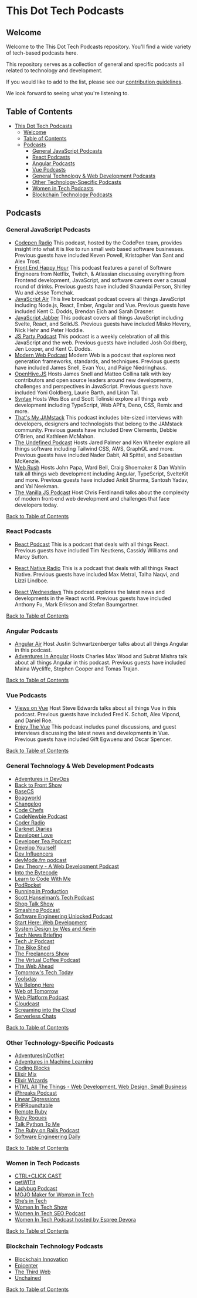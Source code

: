 # This Dot Tech Podcasts

## Welcome

Welcome to the This Dot Tech Podcasts repository. You'll find a wide variety of tech-based podcasts here.

This repository serves as a collection of general and specific podcasts all related to technology and development.

If you would like to add to the list, please see our [contribution guidelines](./CONTRIBUTING.md).

We look forward to seeing what you're listening to.

## Table of Contents

- [This Dot Tech Podcasts](#this-dot-tech-podcasts)
  - [Welcome](#welcome)
  - [Table of Contents](#table-of-contents)
  - [Podcasts](#podcasts)
    - [General JavaScript Podcasts](#general-javascript-podcasts)
    - [React Podcasts](#react-podcasts)
    - [Angular Podcasts](#angular-podcasts)
    - [Vue Podcasts](#vue-podcasts)
    - [General Technology & Web Development Podcasts](#general-technology--web-development-podcasts)
    - [Other Technology-Specific Podcasts](#other-technology-specific-podcasts)
    - [Women in Tech Podcasts](#women-in-tech-podcasts)
    - [Blockchain Technology Podcasts](#blockchain-technology-podcasts)

## Podcasts

### General JavaScript Podcasts

- [Codepen Radio](https://blog.codepen.io/radio/)
  This podcast, hosted by the CodePen team, provides insight into what it is like to run small web based software businesses. Previous guests have included Keven Powell, Kristopher Van Sant and Alex Trost.
  <br>
- [Front End Happy Hour](https://www.frontendhappyhour.com/)
  This podcast features a panel of Software Engineers from Netflix, Twitch, & Atlassian discussing everything from Frontend development, JavaScript, and software careers over a casual round of drinks. Previous guests have included Shaundai Person, Shirley Wu and Jesse Tomchak.
  <br>
- [JavaScript Air](https://javascriptair.com/)
  This live broadcast podcast covers all things JavaScript including Node.js, React, Ember, Angular and Vue. Previous guests have included Kent C. Dodds, Brendan Eich and Sarah Drasner.
  <br>
- [JavaScript Jabber](https://topenddevs.com/podcasts/javascript-jabber//)
  This podcast covers all things JavaScript including Svelte, React, and SolidJS. Previous guests have included Misko Hevery, Nick Hehr and Peter Hoddie.
  <br>
- [JS Party Podcast](https://changelog.com/jsparty)
  This podcast is a weekly celebration of all this JavaScript and the web. Previous guests have included Josh Goldberg, Jen Looper, and Kent C. Dodds.
  <br>
- [Modern Web Podcast](https://modernweb.podbean.com/)
  Modern Web is a podcast that explores next generation frameworks, standards, and techniques. Previous guests have included James Snell, Evan You, and Paige Niedringhaus.
  <br>
- [OpenHive.JS](https://anchor.fm/openhivejs)
  Hosts James Snell and Matteo Collina talk with key contributors and open source leaders around new developments, challenges and perspectives in JavaScript. Previous guests have included Yoni Goldberg, Laurie Barth, and Liran Tal.
  <br>
- [Syntax](https://syntax.fm/)
  Hosts Wes Bos and Scott Tolinski explore all things web development including TypeScript, Web API's, Deno, CSS, Remix and more.
  <br>
- [That's My JAMstack](https://thatsmyjamstack.com/)
  This podcast includes bite-sized interviews with developers, designers and technologists that belong to the JAMstack community. Previous guests have included Drew Clements, Debbie O'Brien, and Kathleen McMahon.
  <br>
- [The Undefined Podcast](https://undefined.fm/)
  Hosts Jared Palmer and Ken Wheeler explore all things software including Tailwind CSS, AWS, GraphQL and more. Previous guests have included Nader Dabit, Ali Spittel, and Sebastian McKenzie.
  <br>
- [Web Rush](https://twitter.com/web_rush)
  Hosts John Papa, Ward Bell, Craig Shoemaker & Dan Wahlin talk all things web development including Angular, TypeScript, SvelteKit and more. Previous guests have included Ankit Sharma, Santosh Yadav, and Val Neekman.
  <br>
- [The Vanilla JS Podcast](https://vanillajspodcast.com/)
  Host Chris Ferdinandi talks about the complexity of modern front‑end web development and challenges that face developers today.
  <br>

[Back to Table of Contents](#table-of-contents)

### React Podcasts

- [React Podcast](https://reactpodcast.simplecast.com/)
  This is a podcast that deals with all things React. Previous guests have included Tim Neutkens, Cassidy Williams and Marcy Sutton.
  <br>

- [React Native Radio](https://reactnativeradio.com/)
  This is a podcast that deals with all things React Native. Previous guests have included Max Metral, Talha Naqvi, and Lizzi Lindboe.
  <br>
- [React Wednesdays](https://www.telerik.com/react-wednesdays)
  This podcast explores the latest news and developments in the React world. Previous guests have included Anthony Fu, Mark Erikson and Stefan Baumgartner.

[Back to Table of Contents](#table-of-contents)

### Angular Podcasts

- [Angular Air](https://twitter.com/angularair?lang=en)
  Host Justin Schwartzenberger talks about all things Angular in this podcast.
  <br>
- [Adventures In Angular](https://topenddevs.com/podcasts/adventures-in-angular/)
  Hosts Charles Max Wood and Subrat Mishra talk about all things Angular in this podcast. Previous guests have included Maina Wycliffe, Stephen Cooper and Tomas Trajan.

[Back to Table of Contents](#table-of-contents)

### Vue Podcasts

- [Views on Vue](https://topenddevs.com/podcasts/views-on-vue)
  Host Steve Edwards talks about all things Vue in this podcast. Previous guests have included Fred K. Schott, Alex Vipond, and Daniel Roe.
  <br>
- [Enjoy The Vue](https://enjoythevue.io/)
  This podcast includes panel discussions, and guest interviews discussing the latest news and developments in Vue. Previous guests have included Gift Egwuenu and Oscar Spencer.

[Back to Table of Contents](#table-of-contents)

### General Technology & Web Development Podcasts

- [Adventures in DevOps](https://twitter.com/DevOpsPodcast)
- [Back to Front Show](https://twitter.com/backtofrontshow)
- [BaseCS](https://www.codenewbie.org/basecs)
- [Boagworld](https://boagworld.com/)
- [Changelog](https://twitter.com/changelog)
- [Code Chefs](https://twitter.com/codechefsdev)
- [CodeNewbie Podcast](https://www.codenewbie.org/podcast)
- [Coder Radio](https://twitter.com/CoderRadioShow)
- [Darknet Diaries](https://darknetdiaries.com/)
- [Developer Love](https://podcasts.apple.com/us/podcast/developer-love/id1524102185)
- [Developer Tea Podcast](https://twitter.com/DeveloperTea)
- [Develop Yourself](https://podtail.com/podcast/develop-yourself/)
- [Dev Influencers](https://devchat.tv/show/dev-influencers/)
- [devMode.fm podcast](https://twitter.com/devmodefm)
- [Dev Theory - A Web Development Podcast](https://www.audible.com/pd/Podcast/B08JJLK1NL)
- [Into the Bytecode](https://share.transistor.fm/s/0f9aa81e)
- [Learn to Code With Me](https://learntocodewith.me/)
- [PodRocket](https://podrocket.logrocket.com/)
- [Running in Production](https://runninginproduction.com/podcast/)
- [Scott Hanselman’s Tech Podcast](https://twitter.com/hanselminutes?lang=en)
- [Shop Talk Show](https://shoptalkshow.com/)
- [Smashing Podcast](https://twitter.com/smashingmag)
- [Software Engineering Unlocked Podcast](https://twitter.com/se_unlocked)
- [Start Here: Web Development](https://podcasts.apple.com/us/podcast/start-here-web-development/id898026456)
- [System Design by Wes and Kevin](https://www.listennotes.com/podcasts/system-design-wes-and-kevin-6kzm2V0Q9dn)
- [Tech News Briefing](https://www.wsj.com/podcasts/tech-news-briefing/youve-got-apple-questions-weve-got-answers/bc9a5d51-6d60-4167-91f7-ddc37a43bb61)
- [Tech Jr Podcast](https://techjr.dev/)</br>
- [The Bike Shed](https://twitter.com/_bikeshed)
- [The Freelancers Show](https://twitter.com/freelancershow)
- [The Virtual Coffee Podcast](https://virtualcoffee.io/podcast/)
- [The Web Ahead](https://twitter.com/thewebahead)
- [Tomorrow's Tech Today](https://podcasts.apple.com/gb/podcast/tomorrows-tech-today/id1562152429)
- [Toolsday](https://twitter.com/toolsday?lang=en)
- [We Belong Here](https://webelongpodcast.com/)
- [Web of Tomorrow](https://twitter.com/weboftomorrowfm)
- [Web Platform Podcast](https://twitter.com/intent/user?screen_name=TheWebPlatform)
- [Cloudcast](https://www.thecloudcast.net/)
- [Screaming into the Cloud](https://www.stitcher.com/show/screaming-in-the-cloud)
- [Serverless Chats](https://www.serverlesschats.com/)

[Back to Table of Contents](#table-of-contents)

### Other Technology-Specific Podcasts

- [AdventuresInDotNet](https://twitter.com/dotNET_Podcast)
- [Adventures in Machine Learning](https://twitter.com/podcast_ml)
- [Coding Blocks](https://www.codingblocks.net/)
- [Elixir Mix](https://twitter.com/elixir_mix)
- [Elixir Wizards](https://smartlogic.io/podcast/elixir-wizards/)
- [HTML All The Things - Web Development, Web Design, Small Business](https://podcasts.apple.com/us/podcast/html-all-the-things-web-development-web-design-small/id1412209136)
- [iPhreaks Podcast](https://twitter.com/iphreaks)
- [Linear Digressions](http://lineardigressions.com/)
- [PHPRoundtable](https://twitter.com/PHPRoundtable)
- [Remote Ruby](https://remoteruby.transistor.fm/episodes)
- [Ruby Rogues](https://twitter.com/rubyrogues)
- [Talk Python To Me](https://talkpython.fm)
- [The Ruby on Rails Podcast](https://podcasts.apple.com/us/podcast/the-ruby-on-rails-podcast/id840890158)
- [Software Engineering Daily](https://softwareengineeringdaily.com/category/all-episodes/exclusive-content/Podcast/)

[Back to Table of Contents](#table-of-contents)

### Women in Tech Podcasts

- [CTRL+CLICK CAST](https://twitter.com/ctrlclickcast/)
- [getWITit](https://getwitit.org/podcasts/)
- [Ladybug Podcast](https://twitter.com/LadybugPodcast/)
- [MOJO Maker for Womxn in Tech](https://mojomaker4wit.buzzsprout.com/)
- [She’s in Tech](https://devchat.tv/podcasts/shes-in-tech/)
- [Women In Tech Show](https://thewomenintechshow.com/)
- [Women In Tech SEO Podcast](https://www.womenintechseo.com/podcast/)
- [Women In Tech Podcast hosted by Espree Devora](https://podcasts.apple.com/us/podcast/women-in-tech-podcast-hosted-by-espree-devora/id1171499482)

[Back to Table of Contents](#table-of-contents)

### Blockchain Technology Podcasts

- [Blockchain Innovation](https://itunes.apple.com/us/podcast/blockchain-innovation-interviewing-brightest-minds/id1238906492?mt=2)
- [Epicenter](https://epicenter.tv/episodes/)
- [The Third Web](https://itunes.apple.com/us/podcast/the-third-web/id899090462?mt=2)
- [Unchained](https://itunes.apple.com/us/podcast/id1123922160)

[Back to Table of Contents](#table-of-contents)
